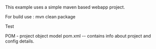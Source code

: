 This example uses a simple maven based webapp project.

For build use : mvn clean package

Test

POM - project object model
pom.xml -- contains info about project and config details.
